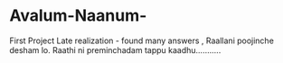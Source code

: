 # Avalum-Naanum-
First Project
Late realization - found many answers , 
Raallani poojinche desham lo.
Raathi ni preminchadam tappu kaadhu...........
